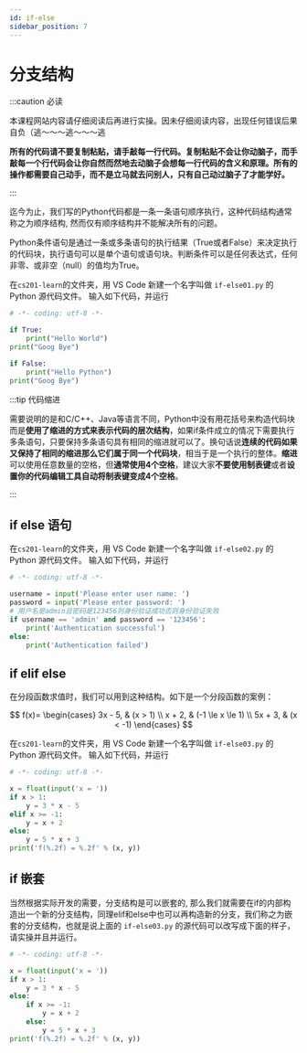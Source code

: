```yaml
---
id: if-else
sidebar_position: 7
---
```


# 分支结构

:::caution 必读

本课程网站内容请仔细阅读后再进行实操。因未仔细阅读内容，出现任何错误后果自负（逃～～～逃～～～逃

**所有的代码请不要复制粘贴，请手敲每一行代码。复制粘贴不会让你动脑子，而手敲每一个行代码会让你自然而然地去动脑子会想每一行代码的含义和原理。所有的操作都需要自己动手，而不是立马就去问别人，只有自己动过脑子了才能学好。**

:::

迄今为止，我们写的Python代码都是一条一条语句顺序执行，这种代码结构通常称之为顺序结构, 然而仅有顺序结构并不能解决所有的问题。

Python条件语句是通过一条或多条语句的执行结果（True或者False）来决定执行的代码块，执行语句可以是单个语句或语句块。判断条件可以是任何表达式，任何非零、或非空（null）的值均为True。

在`cs201-learn`的文件夹，用 VS Code 新建一个名字叫做 `if-else01.py` 的 Python 源代码文件。
输入如下代码，并运行

```python
# -*- coding: utf-8 -*-

if True:
    print("Hello World")
print("Goog Bye")

if False:
    print("Hello Python")
print("Goog Bye")

```

:::tip 代码缩进

需要说明的是和C/C++、Java等语言不同，Python中没有用花括号来构造代码块而是**使用了缩进的方式来表示代码的层次结构**，如果if条件成立的情况下需要执行多条语句，只要保持多条语句具有相同的缩进就可以了。换句话说**连续的代码如果又保持了相同的缩进那么它们属于同一个代码块**，相当于是一个执行的整体。**缩进**可以使用任意数量的空格，但**通常使用4个空格**，建议大家**不要使用制表键**或者**设置你的代码编辑工具自动将制表键变成4个空格**。

:::

## if else 语句

在`cs201-learn`的文件夹，用 VS Code 新建一个名字叫做 `if-else02.py` 的 Python 源代码文件。
输入如下代码，并运行

```python
# -*- coding: utf-8 -*-

username = input('Please enter user name: ')
password = input('Please enter password: ')
# 用户名是admin且密码是123456则身份验证成功否则身份验证失败
if username == 'admin' and password == '123456':
    print('Authentication successful')
else:
    print('Authentication failed')
```

## if elif else

在分段函数求值时，我们可以用到这种结构。如下是一个分段函数的案例：

$$
f(x)= \begin{cases}
    3x - 5,  & (x > 1) \\
    x + 2, & (-1 \le x \le 1) \\
    5x + 3, & (x < -1)
\end{cases}
$$

在`cs201-learn`的文件夹，用 VS Code 新建一个名字叫做 `if-else03.py` 的 Python 源代码文件。
输入如下代码，并运行

```python
# -*- coding: utf-8 -*-

x = float(input('x = '))
if x > 1:
    y = 3 * x - 5
elif x >= -1:
    y = x + 2
else:
    y = 5 * x + 3
print('f(%.2f) = %.2f' % (x, y))
```

## if 嵌套

当然根据实际开发的需要，分支结构是可以嵌套的, 那么我们就需要在if的内部构造出一个新的分支结构，同理elif和else中也可以再构造新的分支，我们称之为嵌套的分支结构，也就是说上面的 `if-else03.py` 的源代码可以改写成下面的样子，请实操并且并运行。

```python
# -*- coding: utf-8 -*-

x = float(input('x = '))
if x > 1:
    y = 3 * x - 5
else:
    if x >= -1:
        y = x + 2
    else:
        y = 5 * x + 3
print('f(%.2f) = %.2f' % (x, y))
```